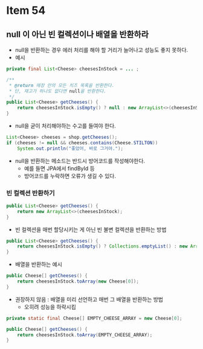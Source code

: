 # Item 54
## null 이 아닌 빈 컬렉션이나 배열을 반환하라

- null을 반환하는 경우 에러 처리를 해야 할 거리가 늘어나고 성능도 좋지 못하다.
- 예시

```java
private final List<Cheese> cheesesInStock = ... ;

/**
 * @return 매장 안의 모든 치즈 목록을 반환한다.
 * 단, 재고가 하나도 없다면 null을 반환한다.
 */
public List<Cheese> getCheeses() {
    return cheesesInStock.isEmpty() ? null : new ArrayList<>(cheesesInStock); 
}
```
- null을 굳이 처리해야하는 수고를 들여야 한다. 

```java
List<Cheese> cheeses = shop.getCheeses();
if (cheeses != null && cheeses.contains(Cheese.STILTON))
    System.out.println("좋았어, 바로 그거야.");
```
- null을 반환하는 메소드는 반드시 방어코드를 작성해야한다.
  - 예를 들면 JPA에서 findById 등
  - 방어코드를 누락하면 오류가 생길 수 있다.

### 빈 컬렉션 반환하기
```java
public List<Cheese> getCheeses() {
    return new ArrayList<>(cheesesInStock);
}
```
- 빈 컬렉션을 매번 할당시키는 게 아닌 빈 불변 컬렉션을 반환하는 방법
```java
public List<Cheese> getCheeses() {
    return cheesesInStock.isEmpty() ? Collections.emptyList() : new ArrayList<>(cheesesInStock);
}
```
- 배열을 반환하는 예시
```java
public Cheese[] getCheeses() {
    return cheesesInStock.toArray(new Cheese[0]);
}
```
- 권장하지 않음 : 배열을 미리 선언하고 매번 그 배열을 반환하는 방법
  - 오히려 성능을 하락시킴
```java
private static final Cheese[] EMPTY_CHEESE_ARRAY = new Cheese[0];

public Cheese[] getCheeses() {
    return cheesesInStock.toArray(EMPTY_CHEESE_ARRAY);
}
```
